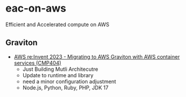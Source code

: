 # eac-on-aws
Efficient and Accelerated compute on AWS



## Graviton ##

* [AWS re:Invent 2023 - Migrating to AWS Graviton with AWS container services (CMP404)](https://www.youtube.com/watch?v=9JZVomrx6uQ&list=PLhr1KZpdzuke0JqsnC-b-ohUWuiyNUNAe)
  - Just Building Mutli Architecutre
  - Update to runtime and library
  - need a minor configuration adjustment
  - Node.js, Python, Ruby, PHP, JDK 17 
